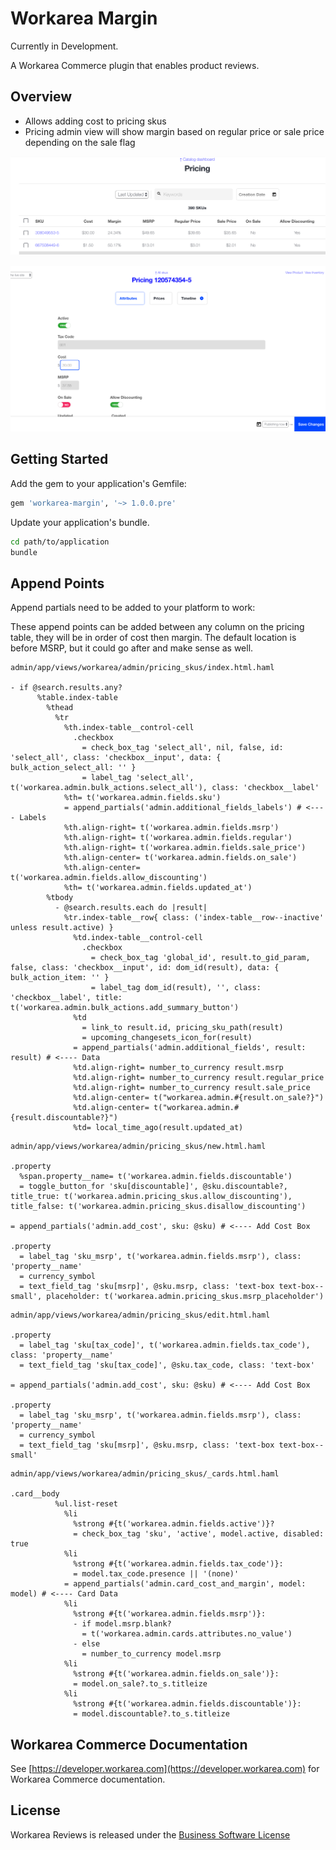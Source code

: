 # Workarea Margin

Currently in Development.

A Workarea Commerce plugin that enables product reviews.

## Overview

- Allows adding cost to pricing skus
- Pricing admin view will show margin based on regular price or sale price depending on the sale flag

![Pricing List Preview](app/assets/images/pricing_list.png)

![Add Cost Preview](app/assets/images/add_cost.png)

## Getting Started

Add the gem to your application's Gemfile:

```ruby
gem 'workarea-margin', '~> 1.0.0.pre'
```

Update your application's bundle.

```bash
cd path/to/application
bundle
```

## Append Points

Append partials need to be added to your platform to work:

These append points can be added between any column on the pricing table, they will be in order of cost then margin. The default location is before MSRP, but it could go after and make sense as well.

```haml
admin/app/views/workarea/admin/pricing_skus/index.html.haml

- if @search.results.any?
      %table.index-table
        %thead
          %tr
            %th.index-table__control-cell
              .checkbox
                = check_box_tag 'select_all', nil, false, id: 'select_all', class: 'checkbox__input', data: { bulk_action_select_all: '' }
                = label_tag 'select_all', t('workarea.admin.bulk_actions.select_all'), class: 'checkbox__label'
            %th= t('workarea.admin.fields.sku')
            = append_partials('admin.additional_fields_labels') # <---- Labels
            %th.align-right= t('workarea.admin.fields.msrp')
            %th.align-right= t('workarea.admin.fields.regular')
            %th.align-right= t('workarea.admin.fields.sale_price')
            %th.align-center= t('workarea.admin.fields.on_sale')
            %th.align-center= t('workarea.admin.fields.allow_discounting')
            %th= t('workarea.admin.fields.updated_at')
        %tbody
          - @search.results.each do |result|
            %tr.index-table__row{ class: ('index-table__row--inactive' unless result.active) }
              %td.index-table__control-cell
                .checkbox
                  = check_box_tag 'global_id', result.to_gid_param, false, class: 'checkbox__input', id: dom_id(result), data: { bulk_action_item: '' }
                  = label_tag dom_id(result), '', class: 'checkbox__label', title: t('workarea.admin.bulk_actions.add_summary_button')
              %td
                = link_to result.id, pricing_sku_path(result)
                = upcoming_changesets_icon_for(result)
              = append_partials('admin.additional_fields', result: result) # <---- Data
              %td.align-right= number_to_currency result.msrp
              %td.align-right= number_to_currency result.regular_price
              %td.align-right= number_to_currency result.sale_price
              %td.align-center= t("workarea.admin.#{result.on_sale?}")
              %td.align-center= t("workarea.admin.#{result.discountable?}")
              %td= local_time_ago(result.updated_at)
```

```haml
admin/app/views/workarea/admin/pricing_skus/new.html.haml

.property
  %span.property__name= t('workarea.admin.fields.discountable')
  = toggle_button_for 'sku[discountable]', @sku.discountable?, title_true: t('workarea.admin.pricing_skus.allow_discounting'), title_false: t('workarea.admin.pricing_skus.disallow_discounting')

= append_partials('admin.add_cost', sku: @sku) # <---- Add Cost Box

.property
  = label_tag 'sku_msrp', t('workarea.admin.fields.msrp'), class: 'property__name'
  = currency_symbol
  = text_field_tag 'sku[msrp]', @sku.msrp, class: 'text-box text-box--small', placeholder: t('workarea.admin.pricing_skus.msrp_placeholder')
```

```haml
admin/app/views/workarea/admin/pricing_skus/edit.html.haml

.property
  = label_tag 'sku[tax_code]', t('workarea.admin.fields.tax_code'), class: 'property__name'
  = text_field_tag 'sku[tax_code]', @sku.tax_code, class: 'text-box'

= append_partials('admin.add_cost', sku: @sku) # <---- Add Cost Box

.property
  = label_tag 'sku_msrp', t('workarea.admin.fields.msrp'), class: 'property__name'
  = currency_symbol
  = text_field_tag 'sku[msrp]', @sku.msrp, class: 'text-box text-box--small'
```

```haml
admin/app/views/workarea/admin/pricing_skus/_cards.html.haml

.card__body
          %ul.list-reset
            %li
              %strong #{t('workarea.admin.fields.active')}?
              = check_box_tag 'sku', 'active', model.active, disabled: true
            %li
              %strong #{t('workarea.admin.fields.tax_code')}:
              = model.tax_code.presence || '(none)'
            = append_partials('admin.card_cost_and_margin', model: model) # <---- Card Data
            %li
              %strong #{t('workarea.admin.fields.msrp')}:
              - if model.msrp.blank?
                = t('workarea.admin.cards.attributes.no_value')
              - else
                = number_to_currency model.msrp
            %li
              %strong #{t('workarea.admin.fields.on_sale')}:
              = model.on_sale?.to_s.titleize
            %li
              %strong #{t('workarea.admin.fields.discountable')}:
              = model.discountable?.to_s.titleize
```

## Workarea Commerce Documentation

See [https://developer.workarea.com](https://developer.workarea.com) for Workarea Commerce documentation.

## License

Workarea Reviews is released under the [Business Software License](LICENSE)
